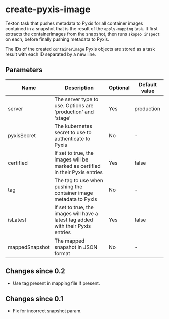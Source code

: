 # create-pyxis-image

Tekton task that pushes metadata to Pyxis for all container images contained in a snapshot that is the
result of the `apply-mapping` task. It first extracts the containerImages from the snapshot, then runs
`skopeo inspect` on each, before finally pushing metadata to Pyxis.

The IDs of the created `containerImage` Pyxis objects are stored as a task result with each ID separated
by a new line.

## Parameters

| Name | Description | Optional | Default value |
|------|-------------|----------|---------------|
| server | The server type to use. Options are 'production' and 'stage' | Yes | production |
| pyxisSecret | The kubernetes secret to use to authenticate to Pyxis | No | - |
| certified | If set to true, the images will be marked as certified in their Pyxis entries | Yes | false |
| tag | The tag to use when pushing the container image metadata to Pyxis | No | - |
| isLatest | If set to true, the images will have a latest tag added with their Pyxis entries | Yes | false |
| mappedSnapshot | The mapped snapshot in JSON format | No | - |

## Changes since 0.2

* Use tag present in mapping file if present.

## Changes since 0.1

* Fix for incorrect snapshot param.
